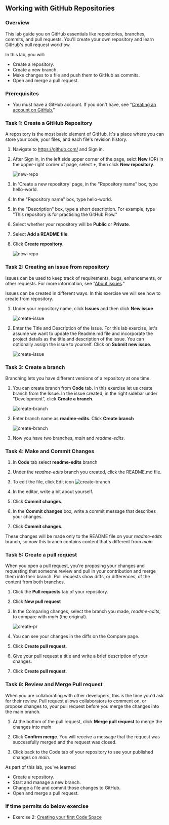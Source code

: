 ## Working with GitHub Repositories

### Overview
This lab guide you on GitHub essentials like repositories, branches, commits, and pull requests. You'll create your own  repository and learn GitHub's pull request workflow.

In this lab, you will:

- Create a repository.
- Create a new branch.
- Make changes to a file and push them to GitHub as commits.
- Open and merge a pull request.

### Prerequisites

- You must have a GitHub account. If you don't have, see "[Creating an account on GitHub.](https://docs.github.com/en/get-started/start-your-journey/creating-an-account-on-github)"

### Task 1: Create a GitHub Repository

A repository is the most basic element of GitHub. It's a place where you can store your code, your files, and each file's revision history.

1. Navigate to https://github.com/ and Sign in.
1. After Sign in, in the left side upper corner of the page, selct **New** (OR) in the upper-right corner of  page, select **+**, then click **New repository**.

   ![new-repo](../images/create-repo-new.png)

1. In 'Create a new repository' page, in the "Repository name" box, type hello-world.

1. In the "Repository name" box, type hello-world.

1. In the "Description" box, type a short description. For example, type "This repository is for practising the GitHub Flow."

1. Select whether your repository will be **Public** or **Private**.

1. Select **Add a README file**.

1. Click **Create repository**.

     ![new-repo](../images/create-repo-new-2.png)

### Task 2: Creating an issue from repository

Issues can be used to keep track of requirements, bugs, enhancements, or other requests. For more information, see "[About issues](https://docs.github.com/en/issues/tracking-your-work-with-issues/about-issues)."

Issues can be created in different ways. In this exercise we will see how to create from repository.

1. Under your repository name, click  **Issues** and then click  **New issue**

    ![create-issue](../images/create-issue-1.png)

1. Enter the Title and Description of the Issue. For this lab exercise, let's assume we want to update the Readme.md file and incorporate the project details as the title and description of the issue. You can optionally assign the issue to yourself. Click on **Submit new issue**.

      ![create-issue](../images/create-issue-2.png)
  
### Task 3: Create a branch

Branching lets you have different versions of a repository at one time.

1. You can create branch from **Code** tab. In this exercise let us create branch from the Issue. In the issue created, in the right sidebar under "Development", click **Create a branch**.

   ![create-branch](../images/create-branch-1.png)

1. Enter branch name as **readme-edits**. Click **Create branch**

    ![create-branch](../images/create-branch-2.png)


1. Now you have two branches, *main* and *readme-edits*.

### Task 4: Make and Commit Changes

1. In **Code** tab select **readme-edits** branch

1. Under the *readme-edits* branch you created, click the README.md file.

1. To edit the file, click Edit icon
    ![create-branch](../images/editfile.png)

    
1. In the editor, write a bit about yourself.
1. Click **Commit changes**.
1. In the **Commit changes** box, write a commit message that describes your changes.
1. Click **Commit changes**.

These changes will be made only to the README file on your *readme-edits* branch, so now this branch contains content that's different from *main*

### Task 5: Create a pull request

When you open a pull request, you're proposing your changes and requesting that someone review and pull in your contribution and merge them into their branch. Pull requests show diffs, or differences, of the content from both branches.

1. Click the **Pull requests** tab of your  repository.
1. Click **New pull request**
1. In the Comparing changes, select the branch you made, *readme-edits*, to compare with *main* (the original).
    
     ![create-pr](../images/createpr.png)

1. You can see your changes in the diffs on the Compare page.
1. Click **Create pull request**.
1. Give your pull request a title and write a brief description of your changes. 
1. Click **Create pull request**.

### Task 6: Review and Merge Pull request

When you are collaborating  with other developers, this is the time you'd ask for their review. Pull request allows  collaborators to comment on, or propose changes to, your pull request before you merge the changes into the main branch.

1. At the bottom of the pull request, click **Merge pull request** to merge the changes into *main*

1. Click **Confirm merge**. You will receive a message that the request was successfully merged and the request was closed.

1. Click back to the Code tab of your  repository to see your published changes on *main*.



As part of this lab, you've learned

- Create a repository.
- Start and manage a new branch.
- Change a file and commit those changes to GitHub.
- Open and merge a pull request.


### If time permits do below exercise

- Exercise 2: [Creating your first Code Space](/labs/codespaces.md)